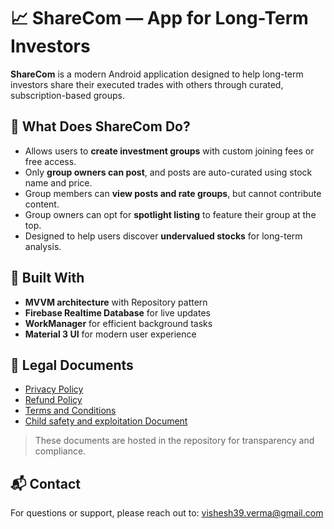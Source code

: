 # 📈 ShareCom — App for Long-Term Investors

**ShareCom** is a modern Android application designed to help long-term investors share their executed trades with others through curated, subscription-based groups.

## 🚀 What Does ShareCom Do?

- Allows users to **create investment groups** with custom joining fees or free access.
- Only **group owners can post**, and posts are auto-curated using stock name and price.
- Group members can **view posts and rate groups**, but cannot contribute content.
- Group owners can opt for **spotlight listing** to feature their group at the top.
- Designed to help users discover **undervalued stocks** for long-term analysis.

## 🧠 Built With

- **MVVM architecture** with Repository pattern
- **Firebase Realtime Database** for live updates
- **WorkManager** for efficient background tasks
- **Material 3 UI** for modern user experience

## 📄 Legal Documents

- [Privacy Policy](privacy.html)
- [Refund Policy](refund.html)
- [Terms and Conditions](terms.html)
- [Child safety and exploitation Document](CSAE.html)

> These documents are hosted in the repository for transparency and compliance.

## 📬 Contact

For questions or support, please reach out to: vishesh39.verma@gmail.com
